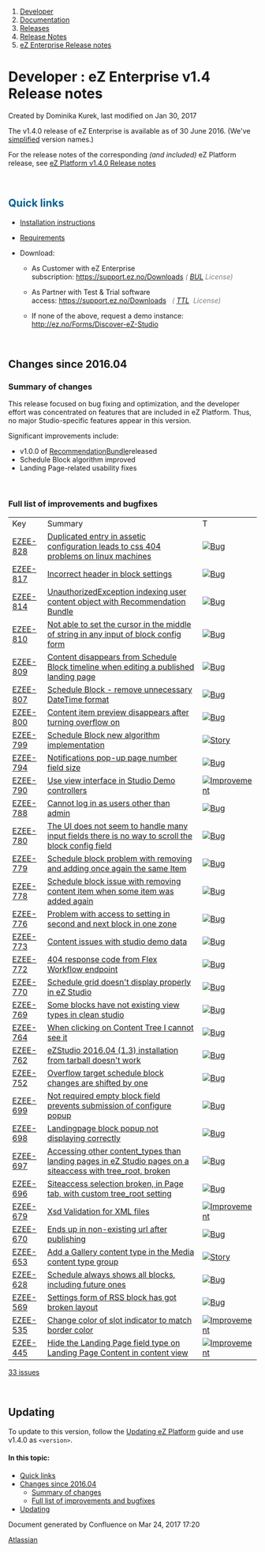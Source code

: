 1.  <span>[Developer](index.html)</span>
2.  <span>[Documentation](Documentation_31429504.html)</span>
3.  <span>[Releases](Releases_31429534.html)</span>
4.  <span>[Release Notes](Release-Notes_32867905.html)</span>
5.  <span>[eZ Enterprise Release notes](eZ-Enterprise-Release-notes_31430108.html)</span>

<span id="title-text"> Developer : eZ Enterprise v1.4 Release notes </span>
===========================================================================

Created by <span class="author"> Dominika Kurek</span>, last modified on Jan 30, 2017

The v1.4.0 release of eZ Enterprise is available as of 30 June 2016. (We've <a href="http://share.ez.no/blogs/ez/ez-systems-release-cycles-and-version-names-simplified" class="external-link">simplified</a> version names.)

<span class="aui-icon aui-icon-small aui-iconfont-approve confluence-information-macro-icon"></span>
For the release notes of the corresponding *(and included)* eZ Platform release, see [eZ Platform v1.4.0 Release notes](eZ-Platform-v1.4.0-Release-notes_32113421.html)

 

<span style="color: rgb(0,98,147);">Quick links</span>
------------------------------------------------------

-   [Installation instructions](31429538.html)
-   <span style="color: rgb(0,51,102);"> [Requirements](31429536.html) </span>
-   Download:

    -   As Customer with eZ Enterprise subscription: <a href="https://support.ez.no/Downloads" class="uri" class="external-link">https://support.ez.no/Downloads</a> *<span style="color: rgb(128,128,128);">(</span> <a href="http://ez.no/About-our-Software/Licenses-and-agreements/eZ-Business-Use-License-Agreement-eZ-BUL-Version-2.1?return=/About-our-Software/Licenses-and-agreements/eZ-Business-Use-License-Agreement-eZ-BUL-Version-2.1?processed=1457699707&amp;return=%2FAbout-our-Software%2FLicenses-and-agreements%2FeZ-Business-Use-License-Agreement-eZ-BUL-Version-2.1?return=%2FAbout-our-Software%2FLicenses-and-agreements%2FeZ-Business-Use-License-Agreement-eZ-BUL-Version-2.1" class="external-link">BUL</a>* *<span style="color: rgb(128,128,128);"> License)</span>*

    -   As Partner with Test & Trial software access: <a href="https://support.ez.no/Downloads" class="uri" class="external-link">https://support.ez.no/Downloads</a> *<span style="color: rgb(128,128,128);">  *<span style="color: rgb(128,128,128);">(</span> <a href="http://ez.no/About-our-Software/Licenses-and-agreements/eZ-Trial-and-Test-License-Agreement-eZ-TTL-v2.0" class="external-link">TTL</a>* *<span style="color: rgb(128,128,128);"> License)</span>* </span>*

    -   If none of the above, request a demo instance: <a href="http://ez.no/Forms/Discover-eZ-Studio" class="uri" class="external-link">http://ez.no/Forms/Discover-eZ-Studio</a>

 

Changes since 2016.04
---------------------

### Summary of changes

This release focused on bug fixing and optimization, and the developer effort was concentrated on features that are included in eZ Platform. Thus, no major Studio-specific features appear in this version.

Significant improvements include:

-   v1.0.0 of <a href="https://github.com/ezsystems/EzSystemsRecommendationBundle" class="external-link">RecommendationBundle</a>released
-   Schedule Block algorithm improved
-   Landing Page-related usability fixes

 

### Full list of improvements and bugfixes

|                                                              |                                                                                                                                                                  |                                                                                                                                                             |
|--------------------------------------------------------------|------------------------------------------------------------------------------------------------------------------------------------------------------------------|-------------------------------------------------------------------------------------------------------------------------------------------------------------|
| <span class="jim-table-header-content">Key</span>            | <span class="jim-table-header-content">Summary</span>                                                                                                            | <span class="jim-table-header-content">T</span>                                                                                                             |
| [EZEE-828](https://jira.ez.no/browse/EZEE-828?src=confmacro) | [Duplicated entry in assetic configuration leads to css 404 problems on linux machines](https://jira.ez.no/browse/EZEE-828?src=confmacro)                        | [<img src="https://jira.ez.no/images/icons/issuetypes/bug.png" alt="Bug" class="icon" />](https://jira.ez.no/browse/EZEE-828?src=confmacro)                 |
| [EZEE-817](https://jira.ez.no/browse/EZEE-817?src=confmacro) | [Incorrect header in block settings](https://jira.ez.no/browse/EZEE-817?src=confmacro)                                                                           | [<img src="https://jira.ez.no/images/icons/issuetypes/bug.png" alt="Bug" class="icon" />](https://jira.ez.no/browse/EZEE-817?src=confmacro)                 |
| [EZEE-814](https://jira.ez.no/browse/EZEE-814?src=confmacro) | [UnauthorizedException indexing user content object with Recommendation Bundle](https://jira.ez.no/browse/EZEE-814?src=confmacro)                                | [<img src="https://jira.ez.no/images/icons/issuetypes/bug.png" alt="Bug" class="icon" />](https://jira.ez.no/browse/EZEE-814?src=confmacro)                 |
| [EZEE-810](https://jira.ez.no/browse/EZEE-810?src=confmacro) | [Not able to set the cursor in the middle of string in any input of block config form](https://jira.ez.no/browse/EZEE-810?src=confmacro)                         | [<img src="https://jira.ez.no/images/icons/issuetypes/bug.png" alt="Bug" class="icon" />](https://jira.ez.no/browse/EZEE-810?src=confmacro)                 |
| [EZEE-809](https://jira.ez.no/browse/EZEE-809?src=confmacro) | [Content disappears from Schedule Block timeline when editing a published landing page](https://jira.ez.no/browse/EZEE-809?src=confmacro)                        | [<img src="https://jira.ez.no/images/icons/issuetypes/bug.png" alt="Bug" class="icon" />](https://jira.ez.no/browse/EZEE-809?src=confmacro)                 |
| [EZEE-807](https://jira.ez.no/browse/EZEE-807?src=confmacro) | [Schedule Block - remove unnecessary DateTime format](https://jira.ez.no/browse/EZEE-807?src=confmacro)                                                          | [<img src="https://jira.ez.no/images/icons/issuetypes/bug.png" alt="Bug" class="icon" />](https://jira.ez.no/browse/EZEE-807?src=confmacro)                 |
| [EZEE-800](https://jira.ez.no/browse/EZEE-800?src=confmacro) | [Content item preview disappears after turning overflow on](https://jira.ez.no/browse/EZEE-800?src=confmacro)                                                    | [<img src="https://jira.ez.no/images/icons/issuetypes/bug.png" alt="Bug" class="icon" />](https://jira.ez.no/browse/EZEE-800?src=confmacro)                 |
| [EZEE-799](https://jira.ez.no/browse/EZEE-799?src=confmacro) | [Schedule Block new algorithm implementation](https://jira.ez.no/browse/EZEE-799?src=confmacro)                                                                  | [<img src="https://jira.ez.no/images/icons/issuetypes/story.png" alt="Story" class="icon" />](https://jira.ez.no/browse/EZEE-799?src=confmacro)             |
| [EZEE-794](https://jira.ez.no/browse/EZEE-794?src=confmacro) | [Notifications pop-up page number field size](https://jira.ez.no/browse/EZEE-794?src=confmacro)                                                                  | [<img src="https://jira.ez.no/images/icons/issuetypes/bug.png" alt="Bug" class="icon" />](https://jira.ez.no/browse/EZEE-794?src=confmacro)                 |
| [EZEE-790](https://jira.ez.no/browse/EZEE-790?src=confmacro) | [Use view interface in Studio Demo controllers](https://jira.ez.no/browse/EZEE-790?src=confmacro)                                                                | [<img src="https://jira.ez.no/images/icons/issuetypes/improvement.png" alt="Improvement" class="icon" />](https://jira.ez.no/browse/EZEE-790?src=confmacro) |
| [EZEE-788](https://jira.ez.no/browse/EZEE-788?src=confmacro) | [Cannot log in as users other than admin](https://jira.ez.no/browse/EZEE-788?src=confmacro)                                                                      | [<img src="https://jira.ez.no/images/icons/issuetypes/bug.png" alt="Bug" class="icon" />](https://jira.ez.no/browse/EZEE-788?src=confmacro)                 |
| [EZEE-780](https://jira.ez.no/browse/EZEE-780?src=confmacro) | [The UI does not seem to handle many input fields there is no way to scroll the block config field](https://jira.ez.no/browse/EZEE-780?src=confmacro)            | [<img src="https://jira.ez.no/images/icons/issuetypes/bug.png" alt="Bug" class="icon" />](https://jira.ez.no/browse/EZEE-780?src=confmacro)                 |
| [EZEE-779](https://jira.ez.no/browse/EZEE-779?src=confmacro) | [Schedule block problem with removing and adding once again the same Item](https://jira.ez.no/browse/EZEE-779?src=confmacro)                                     | [<img src="https://jira.ez.no/images/icons/issuetypes/bug.png" alt="Bug" class="icon" />](https://jira.ez.no/browse/EZEE-779?src=confmacro)                 |
| [EZEE-778](https://jira.ez.no/browse/EZEE-778?src=confmacro) | [Schedule block issue with removing content item when some item was added again](https://jira.ez.no/browse/EZEE-778?src=confmacro)                               | [<img src="https://jira.ez.no/images/icons/issuetypes/bug.png" alt="Bug" class="icon" />](https://jira.ez.no/browse/EZEE-778?src=confmacro)                 |
| [EZEE-776](https://jira.ez.no/browse/EZEE-776?src=confmacro) | [Problem with access to setting in second and next block in one zone](https://jira.ez.no/browse/EZEE-776?src=confmacro)                                          | [<img src="https://jira.ez.no/images/icons/issuetypes/bug.png" alt="Bug" class="icon" />](https://jira.ez.no/browse/EZEE-776?src=confmacro)                 |
| [EZEE-773](https://jira.ez.no/browse/EZEE-773?src=confmacro) | [Content issues with studio demo data](https://jira.ez.no/browse/EZEE-773?src=confmacro)                                                                         | [<img src="https://jira.ez.no/images/icons/issuetypes/bug.png" alt="Bug" class="icon" />](https://jira.ez.no/browse/EZEE-773?src=confmacro)                 |
| [EZEE-772](https://jira.ez.no/browse/EZEE-772?src=confmacro) | [404 response code from Flex Workflow endpoint](https://jira.ez.no/browse/EZEE-772?src=confmacro)                                                                | [<img src="https://jira.ez.no/images/icons/issuetypes/bug.png" alt="Bug" class="icon" />](https://jira.ez.no/browse/EZEE-772?src=confmacro)                 |
| [EZEE-770](https://jira.ez.no/browse/EZEE-770?src=confmacro) | [Schedule grid doesn't display properly in eZ Studio](https://jira.ez.no/browse/EZEE-770?src=confmacro)                                                          | [<img src="https://jira.ez.no/images/icons/issuetypes/bug.png" alt="Bug" class="icon" />](https://jira.ez.no/browse/EZEE-770?src=confmacro)                 |
| [EZEE-769](https://jira.ez.no/browse/EZEE-769?src=confmacro) | [Some blocks have not existing view types in clean studio](https://jira.ez.no/browse/EZEE-769?src=confmacro)                                                     | [<img src="https://jira.ez.no/images/icons/issuetypes/bug.png" alt="Bug" class="icon" />](https://jira.ez.no/browse/EZEE-769?src=confmacro)                 |
| [EZEE-764](https://jira.ez.no/browse/EZEE-764?src=confmacro) | [When clicking on Content Tree I cannot see it](https://jira.ez.no/browse/EZEE-764?src=confmacro)                                                                | [<img src="https://jira.ez.no/images/icons/issuetypes/bug.png" alt="Bug" class="icon" />](https://jira.ez.no/browse/EZEE-764?src=confmacro)                 |
| [EZEE-762](https://jira.ez.no/browse/EZEE-762?src=confmacro) | [eZStudio 2016.04 (1.3) installation from tarball doesn't work](https://jira.ez.no/browse/EZEE-762?src=confmacro)                                                | [<img src="https://jira.ez.no/images/icons/issuetypes/bug.png" alt="Bug" class="icon" />](https://jira.ez.no/browse/EZEE-762?src=confmacro)                 |
| [EZEE-752](https://jira.ez.no/browse/EZEE-752?src=confmacro) | [Overflow target schedule block changes are shifted by one](https://jira.ez.no/browse/EZEE-752?src=confmacro)                                                    | [<img src="https://jira.ez.no/images/icons/issuetypes/bug.png" alt="Bug" class="icon" />](https://jira.ez.no/browse/EZEE-752?src=confmacro)                 |
| [EZEE-699](https://jira.ez.no/browse/EZEE-699?src=confmacro) | [Not required empty block field prevents submission of configure popup](https://jira.ez.no/browse/EZEE-699?src=confmacro)                                        | [<img src="https://jira.ez.no/images/icons/issuetypes/bug.png" alt="Bug" class="icon" />](https://jira.ez.no/browse/EZEE-699?src=confmacro)                 |
| [EZEE-698](https://jira.ez.no/browse/EZEE-698?src=confmacro) | [Landingpage block popup not displaying correctly](https://jira.ez.no/browse/EZEE-698?src=confmacro)                                                             | [<img src="https://jira.ez.no/images/icons/issuetypes/bug.png" alt="Bug" class="icon" />](https://jira.ez.no/browse/EZEE-698?src=confmacro)                 |
| [EZEE-697](https://jira.ez.no/browse/EZEE-697?src=confmacro) | [Accessing other content\_types than landing pages in eZ Studio pages on a siteaccess with tree\_root, broken](https://jira.ez.no/browse/EZEE-697?src=confmacro) | [<img src="https://jira.ez.no/images/icons/issuetypes/bug.png" alt="Bug" class="icon" />](https://jira.ez.no/browse/EZEE-697?src=confmacro)                 |
| [EZEE-696](https://jira.ez.no/browse/EZEE-696?src=confmacro) | [Siteaccess selection broken, in Page tab, with custom tree\_root setting](https://jira.ez.no/browse/EZEE-696?src=confmacro)                                     | [<img src="https://jira.ez.no/images/icons/issuetypes/bug.png" alt="Bug" class="icon" />](https://jira.ez.no/browse/EZEE-696?src=confmacro)                 |
| [EZEE-679](https://jira.ez.no/browse/EZEE-679?src=confmacro) | [Xsd Validation for XML files](https://jira.ez.no/browse/EZEE-679?src=confmacro)                                                                                 | [<img src="https://jira.ez.no/images/icons/issuetypes/improvement.png" alt="Improvement" class="icon" />](https://jira.ez.no/browse/EZEE-679?src=confmacro) |
| [EZEE-670](https://jira.ez.no/browse/EZEE-670?src=confmacro) | [Ends up in non-existing url after publishing](https://jira.ez.no/browse/EZEE-670?src=confmacro)                                                                 | [<img src="https://jira.ez.no/images/icons/issuetypes/bug.png" alt="Bug" class="icon" />](https://jira.ez.no/browse/EZEE-670?src=confmacro)                 |
| [EZEE-653](https://jira.ez.no/browse/EZEE-653?src=confmacro) | [Add a Gallery content type in the Media content type group](https://jira.ez.no/browse/EZEE-653?src=confmacro)                                                   | [<img src="https://jira.ez.no/images/icons/issuetypes/story.png" alt="Story" class="icon" />](https://jira.ez.no/browse/EZEE-653?src=confmacro)             |
| [EZEE-628](https://jira.ez.no/browse/EZEE-628?src=confmacro) | [Schedule always shows all blocks, including future ones](https://jira.ez.no/browse/EZEE-628?src=confmacro)                                                      | [<img src="https://jira.ez.no/images/icons/issuetypes/bug.png" alt="Bug" class="icon" />](https://jira.ez.no/browse/EZEE-628?src=confmacro)                 |
| [EZEE-569](https://jira.ez.no/browse/EZEE-569?src=confmacro) | [Settings form of RSS block has got broken layout](https://jira.ez.no/browse/EZEE-569?src=confmacro)                                                             | [<img src="https://jira.ez.no/images/icons/issuetypes/bug.png" alt="Bug" class="icon" />](https://jira.ez.no/browse/EZEE-569?src=confmacro)                 |
| [EZEE-535](https://jira.ez.no/browse/EZEE-535?src=confmacro) | [Change color of slot indicator to match border color](https://jira.ez.no/browse/EZEE-535?src=confmacro)                                                         | [<img src="https://jira.ez.no/images/icons/issuetypes/improvement.png" alt="Improvement" class="icon" />](https://jira.ez.no/browse/EZEE-535?src=confmacro) |
| [EZEE-445](https://jira.ez.no/browse/EZEE-445?src=confmacro) | [Hide the Landing Page field type on Landing Page Content in content view](https://jira.ez.no/browse/EZEE-445?src=confmacro)                                     | [<img src="https://jira.ez.no/images/icons/issuetypes/improvement.png" alt="Improvement" class="icon" />](https://jira.ez.no/browse/EZEE-445?src=confmacro) |

<span id="total-issues-count-1863098494"> [33 issues](https://jira.ez.no/secure/IssueNavigator.jspa?reset=true&jqlQuery=key+%3D+EZS-788+OR+key+%3D+EZS-773+OR+key+%3D+EZS-776+OR+key+%3D+EZS-770+OR+key+%3D+EZS-769+OR+key+%3D+EZS-764+OR+key+%3D+EZS-762+OR+key+%3D+EZS-653+OR+key+%3D+EZS-535+OR+key+%3D+EZS-445+OR+key+%3D+EZS-799+OR+key+%3D+EZS-779+OR+key+%3D+EZS-780+OR+key+%3D+EZS-698+OR+key+%3D+EZS-699+OR+key+%3D+EZS-790+OR+key+%3D+EZS-679+OR+key+%3D+EZS-752+OR+key+%3D+EZS-807+OR+key+%3D+EZS-778+OR+key+%3D+EZS-809+OR+key+%3D+EZS-800+OR+key+%3D+EZS-794+OR+key+%3D+EZS-817+OR+key+%3D+EZS-810+OR+key+%3D+EZS-670+OR+key+%3D+EZS-828+OR+key+%3D+EZS-569+OR+key+%3D+EZS-696+OR+key+%3D+EZS-697+OR+key+%3D+EZS-814+OR+key+%3D+EZS-772+OR+key+%3D+EZS-628+&src=confmacro "View all matching issues in JIRA.") </span>

 

Updating
--------

To update to this version, follow the [Updating eZ Platform](Updating-eZ-Platform_31431770.html) guide and use v1.4.0 as `<version>`.

#### In this topic:

-   [Quick links](#eZEnterprisev1.4Releasenotes-Quicklinks)
-   [Changes since 2016.04](#eZEnterprisev1.4Releasenotes-Changessince2016.04)
    -   [Summary of changes](#eZEnterprisev1.4Releasenotes-Summaryofchanges)
    -   [Full list of improvements and bugfixes](#eZEnterprisev1.4Releasenotes-Fulllistofimprovementsandbugfixes)
-   [Updating](#eZEnterprisev1.4Releasenotes-Updating)

Document generated by Confluence on Mar 24, 2017 17:20

[Atlassian](http://www.atlassian.com/)


